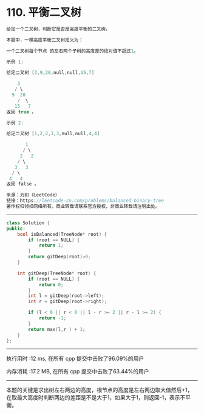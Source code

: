 # 110. 平衡二叉树

```c++
给定一个二叉树，判断它是否是高度平衡的二叉树。

本题中，一棵高度平衡二叉树定义为：

一个二叉树每个节点 的左右两个子树的高度差的绝对值不超过1。

示例 1:

给定二叉树 [3,9,20,null,null,15,7]

    3
   / \
  9  20
    /  \
   15   7
返回 true 。

示例 2:

给定二叉树 [1,2,2,3,3,null,null,4,4]

       1
      / \
     2   2
    / \
   3   3
  / \
 4   4
返回 false 。

来源：力扣（LeetCode）
链接：https://leetcode-cn.com/problems/balanced-binary-tree
著作权归领扣网络所有。商业转载请联系官方授权，非商业转载请注明出处。
```

---

```c++
class Solution {
public:
	bool isBalanced(TreeNode* root) {
		if (root == NULL) {
			return 1;
		}
		return gitDeep(root)>0;
	}

	int gitDeep(TreeNode* root) {
		if (root == NULL) {
			return 0;
		}
		int l = gitDeep(root->left);
		int r = gitDeep(root->right);

		if (l < 0 || r < 0 || l - r >= 2 || r - l >= 2) {
			return -1;
		}
		return max(l,r ) + 1;
	}
};
```

---

执行用时 :12 ms, 在所有 cpp 提交中击败了96.09%的用户

内存消耗 :17.2 MB, 在所有 cpp 提交中击败了63.44%的用户

---

本题的关键是求出树左右两边的高度，根节点的高度是左右两边取大值然后+1，在取最大高度时判断两边的差距是不是大于1，如果大于1，则返回-1，表示不平衡。

